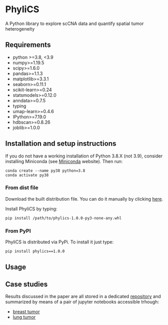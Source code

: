 # PhyliCS
A Python library to explore scCNA data and quantify spatial tumor heterogeneity

## Requirements

- python >=3.8, <3.9
- numpy>=1.19.5
- scipy>=1.6.0
- pandas>=1.1.3 
- matplotlib>=3.3.1
- seaborn>=0.11.1 
- scikit-learn>=0.24
- statsmodels>=0.12.0
- anndata>=0.7.5 
- typing
- umap-learn>=0.4.6
- IPython>=7.19.0
- hdbscan>=0.8.26
- joblib>=1.0.0

## Installation and setup instructions

If you do not have a working installation of Python 3.8.X (not 3.9), consider installing Miniconda (see [Miniconda](https://docs.conda.io/en/latest/miniconda.html) website). Then run:

```
conda create --name py38 python=3.8
conda activate py38
```

### From dist file
Download the built distribution file. 
You can do it manually by clicking [here](https://github.com/bioinformatics-polito/PhyliCS/raw/master/dist/phylics-1.0.0-py3-none-any.whl).

Install PhyliCS by typing:
```
pip install /path/to/phylics-1.0.0-py3-none-any.whl
```

### From PyPI

PhyliCS is distributed via PyPi. To install it just type:

```
pip install phylics==1.0.0
```

## Usage


## Case studies
Results discussed in the paper are all stored in a dedicated [repository](https://github.com/bioinformatics-polito/PhyliCS_usage) and summarized by means of a pair of  jupyter notebooks accessible trhough:
- [breast tumor](https://github.com/bioinformatics-polito/PhyliCS_usage/blob/main/breast_tumor.ipynb) 
- [lung tumor](https://github.com/bioinformatics-polito/PhyliCS_usage/blob/main/lung_tumor.ipynb)